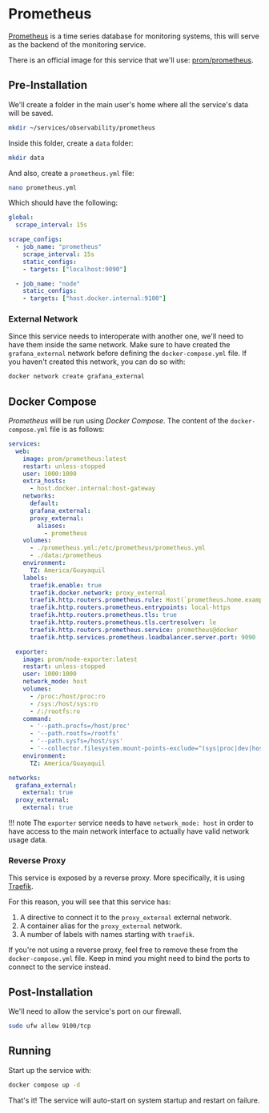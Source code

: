 # Prometheus

[Prometheus](https://prometheus.io/) is a time series database for monitoring systems, this will serve as the backend of the monitoring service.

There is an official image for this service that we'll use: [prom/prometheus](https://hub.docker.com/r/prom/prometheus).

## Pre-Installation

We'll create a folder in the main user's home where all the service's data will be saved.

```bash
mkdir ~/services/observability/prometheus
```

Inside this folder, create a `data` folder:

```bash
mkdir data
```

And also, create a `prometheus.yml` file:

```bash
nano prometheus.yml
```

Which should have the following:

```yaml
global:
  scrape_interval: 15s

scrape_configs:
  - job_name: "prometheus"
    scrape_interval: 15s
    static_configs:
    - targets: ["localhost:9090"]

  - job_name: "node"
    static_configs:
    - targets: ["host.docker.internal:9100"]
```

### External Network

Since this service needs to interoperate with another one, we'll need to have them inside the same network. Make sure to have created the `grafana_external` network before defining the `docker-compose.yml` file. If you haven't created this network, you can do so with:

```bash
docker network create grafana_external
```

## Docker Compose

*Prometheus* will be run using *Docker Compose*. The content of the `docker-compose.yml` file is as follows:

```yaml
services:
  web:
    image: prom/prometheus:latest
    restart: unless-stopped
    user: 1000:1000
    extra_hosts:
      - host.docker.internal:host-gateway
    networks:
      default:
      grafana_external:
      proxy_external:
        aliases:
          - prometheus
    volumes:
      - ./prometheus.yml:/etc/prometheus/prometheus.yml
      - ./data:/prometheus
    environment:
      TZ: America/Guayaquil
    labels:
      traefik.enable: true
      traefik.docker.network: proxy_external
      traefik.http.routers.prometheus.rule: Host(`prometheus.home.example.com`, `prometheus.vpn.example.com`)
      traefik.http.routers.prometheus.entrypoints: local-https
      traefik.http.routers.prometheus.tls: true
      traefik.http.routers.prometheus.tls.certresolver: le
      traefik.http.routers.prometheus.service: prometheus@docker
      traefik.http.services.prometheus.loadbalancer.server.port: 9090

  exporter:
    image: prom/node-exporter:latest
    restart: unless-stopped
    user: 1000:1000
    network_mode: host
    volumes:
      - /proc:/host/proc:ro
      - /sys:/host/sys:ro
      - /:/rootfs:ro
    command:
      - '--path.procfs=/host/proc'
      - '--path.rootfs=/rootfs'
      - '--path.sysfs=/host/sys'
      - '--collector.filesystem.mount-points-exclude=^(sys|proc|dev|host|etc)($$|/)'
    environment:
      TZ: America/Guayaquil

networks:
  grafana_external:
    external: true
  proxy_external:
    external: true
```

!!! note
    The `exporter` service needs to have `network_mode: host` in order to have access to the main network interface to actually have valid network usage data.

### Reverse Proxy

This service is exposed by a reverse proxy. More specifically, it is using [Traefik](../networking/traefik.md).

For this reason, you will see that this service has:

1. A directive to connect it to the `proxy_external` external network.
2. A container alias for the `proxy_external` network.
3. A number of labels with names starting with `traefik`.

If you're not using a reverse proxy, feel free to remove these from the `docker-compose.yml` file.
Keep in mind you might need to bind the ports to connect to the service instead.

## Post-Installation

We'll need to allow the service's port on our firewall.

```bash
sudo ufw allow 9100/tcp
```

## Running

Start up the service with:

```bash
docker compose up -d
```

That's it! The service will auto-start on system startup and restart on failure.
